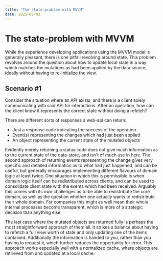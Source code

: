 ```yaml
---
title: "The state-problem with MVVM"
date: 2025-08-03
---
```


The state-problem with MVVM
===========================

While the experience developing applications using the MVVM model is generally pleasant, there is one pitfall revolving around state. This problem revolves around the question about how to update local state in a way which matches the mutations as had been applied by the data source, ideally without having to re-initialize the view.

## Scenario #1
Consider the situation where an API exists, and there is a client solely communicating with said API for interactions. After an operation, how can the client know it represents the correct state without doing a refetch?

There are different sorts of responses a web-api can return:

- Just a response code indicating the success of the operation 
- Event(s) representing the changes which had just been applied
- An object representing the current state of the mutated objects

Evidently merely returning a status code does not give much information as to the current state of the data-store, and isn't of much use in here. The second approach of returning events representing the change gives very specific and detailed information as to what had just happened, and can be useful, but generally encourages implementing different flavours of domain logic at least twice. One situation in which this is permissible is when domain logic itself can be redistributed across clients, and can be used to consolidate client state with the events which had been received. Arguably this comes with its own challenges as to be able to redistribute the core domain, as well as the question whether one actually wants to redistribute their whole domain. For companies this might as well mean their whole internal processes become transparent, which is more of a strategic decision than anything else.

The last case where the mutated objects are returned fully is perhaps the most straightforward approach of them all. It strikes a balance about having to refetch a full view worth of state and only updating one of the items contained. Additionally the information is handed to you, rather than you having to request it, which further reduces the opportunity for error. This approach works especially well with a normalized cache, where objects are retrieved from and updated at a local cache.